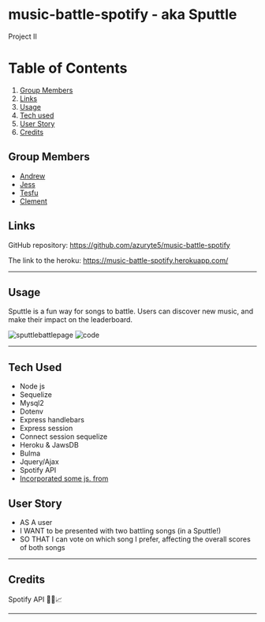 # music-battle-spotify - aka Sputtle
Project II

# Table of Contents
1. [Group Members](#group-members)
1. [Links](#links)
1. [Usage](#usage)
1. [Tech used](#tech-used)
1. [User Story](#user-story)
1. [Credits](#credits)

## Group Members
- [Andrew](https://github.com/azuryte5)
- [Jess](https://github.com/jhugray)
- [Tesfu](https://github.com/tesfumfa)
- [Clement](https://github.com/Mugishacle)


## Links
GitHub repository: https://github.com/azuryte5/music-battle-spotify

The link to the heroku: https://music-battle-spotify.herokuapp.com/

-----
## Usage
Sputtle is a fun way for songs to battle. Users can discover new music, and make their impact on the leaderboard. 

![sputtlebattlepage](https://user-images.githubusercontent.com/85147307/144769178-fcfbdc0c-3005-4f98-bdb6-d8fda17568e7.png)
![code](https://user-images.githubusercontent.com/85147307/144769181-3e6830af-514a-465f-87c3-fdb566a4f60a.png)

-----
## Tech Used 
- Node js
- Sequelize
- Mysql2
- Dotenv
- Express handlebars
- Express session
- Connect session sequelize
- Heroku & JawsDB
- Bulma
- Jquery/Ajax
- Spotify API
- [Incorporated some js. from](https://www.3dkingdoms.com/chess/elo.htm)

## User Story

- AS A user 
- I WANT to be presented with two battling songs (in a Sputtle!)
- SO THAT I can vote on which song I prefer, affecting the overall scores of both songs 


----
## Credits
Spotify API 
🎵🎼📈

-----
